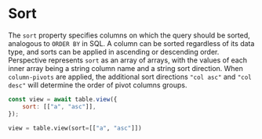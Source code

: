 # Sort

The `sort` property specifies columns on which the query should be sorted,
analogous to `ORDER BY` in SQL. A column can be sorted regardless of its data
type, and sorts can be applied in ascending or descending order. Perspective
represents `sort` as an array of arrays, with the values of each inner array
being a string column name and a string sort direction. When `column-pivots` are
applied, the additional sort directions `"col asc"` and `"col desc"` will
determine the order of pivot columns groups.

<div class="javascript">

```javascript
const view = await table.view({
    sort: [["a", "asc"]],
});
```

</div>
<div class="python">

```python
view = table.view(sort=[["a", "asc"]])
```

</div>
